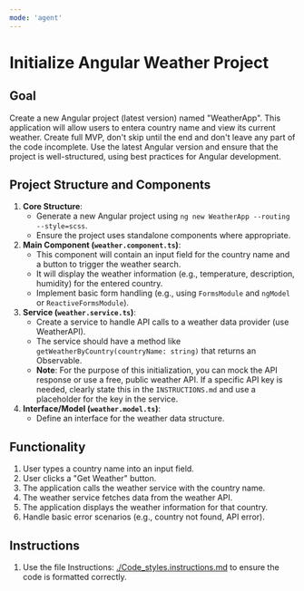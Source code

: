 ```yaml
---
mode: 'agent'
---
```

# Initialize Angular Weather Project

## Goal
Create a new Angular project (latest version) named "WeatherApp". This application will allow users to entera country name and view its current weather.
Create full MVP, don't skip until the end and don't leave any part of the code incomplete. Use the latest Angular version and ensure that the project is well-structured, using best practices for Angular development.

## Project Structure and Components
1.  **Core Structure**:
    *   Generate a new Angular project using `ng new WeatherApp --routing --style=scss`.
    *   Ensure the project uses standalone components where appropriate.
2.  **Main Component (`weather.component.ts`)**:
    *   This component will contain an input field for the country name and a button to trigger the weather search.
    *   It will display the weather information (e.g., temperature, description, humidity) for the entered country.
    *   Implement basic form handling (e.g., using `FormsModule` and `ngModel` or `ReactiveFormsModule`).
3.  **Service (`weather.service.ts`)**:
    *   Create a service to handle API calls to a weather data provider (use WeatherAPI).
    *   The service should have a method like `getWeatherByCountry(countryName: string)` that returns an Observable.
    *   **Note**: For the purpose of this initialization, you can mock the API response or use a free, public weather API. If a specific API key is needed, clearly state this in the `INSTRUCTIONS.md` and use a placeholder for the key in the service.
4.  **Interface/Model (`weather.model.ts`)**:
    *   Define an interface for the weather data structure.

## Functionality
1.  User types a country name into an input field.
2.  User clicks a "Get Weather" button.
3.  The application calls the weather service with the country name.
4.  The weather service fetches data from the weather API.
5.  The application displays the weather information for that country.
6.  Handle basic error scenarios (e.g., country not found, API error).

## Instructions
1.  Use the file Instructions: [./Code_styles.instructions.md](../instructions/Code_styles.instructions.md) to ensure the code is formatted correctly.

